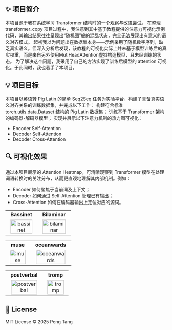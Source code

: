 ## ✨ 项目简介
本项目源于我在系统学习 Transformer 结构时的一个观察与改进尝试。
在整理 transformer_copy 项目过程中，我注意到其中基于教程提供的注意力可视化示例代码，其输出结果往往呈现出“随机图”般的混乱状态，完全无法展现出有意义的语义对齐模式。
起初我以为问题出在数据集本身——示例采用了随机数字序列，缺乏真实语义。但深入分析后发现，该教程的可视化实际上并未基于模型训练后的真实权重，而是来自另外使用MutiHeadAttention虚拟构造模型，且未经训练的状态。
为了解决这个问题，我采用了自己的方法实现了训练后模型的 attention 可视化。于此同时，我也着手了本项目。

## 💡 项目目标
本项目以英语转 Pig Latin 的简单 Seq2Seq 任务为实验平台，构建了具备真实语义对齐关系的训练数据集，并完成以下工作：
构建符合标准 torch.utils.data.Dataset 结构的 Pig Latin 数据集；
训练基于 Transformer 架构的编码器-解码器模型；
实现并展示以下注意力机制的热力图可视化：
- Encoder Self-Attention
- Decoder Self-Attention
- Decoder Cross-Attention

## 🔍 可视化效果
通过本项目展示的 Attention Heatmap，可清晰观察到 Transformer 模型在处理词语转换时的关注分布，从而更直观地理解其内部机制。例如：
- Encoder 如何聚焦于当前词及上下文；  
- Decoder 如何通过 Self-Attention 管理已有输出；  
- Cross-Attention 如何在编码器输出上定位对应的源词。  
<table>
  <tr>
    <td align="center"><strong>Bassinet</strong></td>
    <td align="center"><strong>Bilaminar</strong></td>
  </tr>
  <tr>
    <td align="center">
      <img src="https://github.com/user-attachments/assets/707b4c27-841c-4e69-84a7-c87590e3b3a8" width="90%" title="bassinet"/>
    </td>
    <td align="center">
      <img src="https://github.com/user-attachments/assets/6cc52c48-0fae-430d-9624-db20c3eef229" width="90%" title="bilaminar"/>
    </td>
  </tr>
</table>

<table>
  <tr>
    <td align="center"><strong>muse</strong></td>
    <td align="center"><strong>oceanwards</strong></td>
  </tr>
  <tr>
    <td align="center">
      <img src="https://github.com/user-attachments/assets/3036722e-e2ee-4a59-94a3-d2ffd0241560" width="90%" title="muse"/>
    </td>
    <td align="center">
      <img src="https://github.com/user-attachments/assets/a01e9a31-6403-4729-b3ac-320ddd12e95b" width="90%" title="oceanwards"/>
    </td>
  </tr>
</table>

<table>
  <tr>
    <td align="center"><strong>postverbal</strong></td>
    <td align="center"><strong>tromp</strong></td>
  </tr>
  <tr>
    <td align="center">
      <img src="https://github.com/user-attachments/assets/0444e6d5-9bde-442b-8e4b-8997d510c611" width="90%" title="postverbal"/>
    </td>
    <td align="center">
      <img src="https://github.com/user-attachments/assets/4f92a472-78b2-4dec-a4b6-65914fc65d25" width="90%" title="tromp"/>
    </td>
  </tr>
</table>

## 📜 License

MIT License © 2025 Peng Tang
